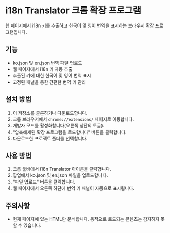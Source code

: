# i18n Translator 크롬 확장 프로그램

웹 페이지에서 i18n 키를 추출하고 한국어 및 영어 번역을 표시하는 브라우저 확장 프로그램입니다.

## 기능

- ko.json 및 en.json 번역 파일 업로드
- 웹 페이지에서 i18n 키 자동 추출
- 추출된 키에 대한 한국어 및 영어 번역 표시
- 고정된 패널을 통한 간편한 번역 키 관리

## 설치 방법

1. 이 저장소를 클론하거나 다운로드합니다.
2. 크롬 브라우저에서 `chrome://extensions/` 페이지로 이동합니다.
3. 개발자 모드를 활성화합니다(오른쪽 상단의 토글).
4. "압축해제된 확장 프로그램을 로드합니다" 버튼을 클릭합니다.
5. 다운로드한 프로젝트 폴더를 선택합니다.

## 사용 방법

1. 크롬 툴바에서 i18n Translator 아이콘을 클릭합니다.
2. 팝업에서 ko.json 및 en.json 파일을 업로드합니다.
3. "파일 업로드" 버튼을 클릭합니다.
4. 웹 페이지에서 오른쪽 하단에 번역 키 패널이 자동으로 표시됩니다.

## 주의사항

- 현재 페이지에 있는 HTML만 분석합니다. 동적으로 로드되는 콘텐츠는 감지하지 못할 수 있습니다.
